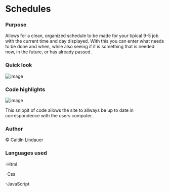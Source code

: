 # Schedules

### Purpose
Allows for a clean, organized schedule to be made for your tipical 9-5 job with the current time and day displayed. With this you can enter what needs to be done and when, while also seeing if it is something that is needed now, in the future, or has already passed.

### Quick look
![image](https://user-images.githubusercontent.com/100871996/162272255-6da3f6f5-611c-4420-be5c-9c480663be76.png)

### Code highlights
![image](https://user-images.githubusercontent.com/100871996/162272475-76d63aeb-b5f1-4186-856d-1fa82e15be3b.png)

This snippit of code allows the site to allways be up to date in correspondence with the users computer.

### Author
© Caitiln Lindauer

### Languages used
-Html

-Css

-JavaScript
